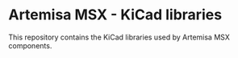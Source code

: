 # Artemisa MSX - KiCad libraries

This repository contains the KiCad libraries used by Artemisa MSX components.
